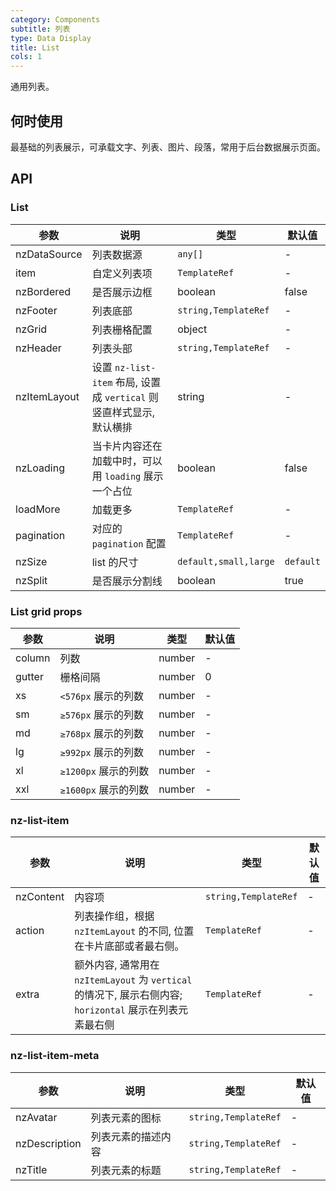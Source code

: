 ```yaml
---
category: Components
subtitle: 列表
type: Data Display
title: List
cols: 1
---
```


通用列表。

## 何时使用

最基础的列表展示，可承载文字、列表、图片、段落，常用于后台数据展示页面。

## API

### List

| 参数 | 说明 | 类型 | 默认值 |
| --- | --- | --- | --- |
| nzDataSource | 列表数据源 | `any[]` | - |
| item | 自定义列表项 | `TemplateRef` | - |
| nzBordered | 是否展示边框 | boolean | false |
| nzFooter | 列表底部 | `string,TemplateRef` | - |
| nzGrid | 列表栅格配置 | object | - |
| nzHeader | 列表头部 | `string,TemplateRef` | - |
| nzItemLayout | 设置 `nz-list-item` 布局, 设置成 `vertical` 则竖直样式显示, 默认横排 | string | - |
| nzLoading | 当卡片内容还在加载中时，可以用 `loading` 展示一个占位 | boolean | false |
| loadMore | 加载更多 | `TemplateRef` | - |
| pagination | 对应的 `pagination` 配置 | `TemplateRef` | - |
| nzSize | list 的尺寸 | `default,small,large` | `default` |
| nzSplit | 是否展示分割线 | boolean | true |

### List grid props

| 参数 | 说明 | 类型 | 默认值 |
| --- | --- | --- | --- |
| column | 列数 | number | - |
| gutter | 栅格间隔 | number | 0 |
| xs | `<576px` 展示的列数 | number | - |
| sm | `≥576px` 展示的列数 | number | - |
| md | `≥768px` 展示的列数 | number | - |
| lg | `≥992px` 展示的列数 | number | - |
| xl | `≥1200px` 展示的列数 | number | - |
| xxl | `≥1600px` 展示的列数 | number | - |

### nz-list-item

| 参数 | 说明 | 类型 | 默认值 |
| --- | --- | --- | --- |
| nzContent | 内容项 | `string,TemplateRef` | - |
| action | 列表操作组，根据 `nzItemLayout` 的不同, 位置在卡片底部或者最右侧。 | `TemplateRef` | - |
| extra | 额外内容, 通常用在 `nzItemLayout` 为 `vertical` 的情况下, 展示右侧内容; `horizontal` 展示在列表元素最右侧 | `TemplateRef` | - |

### nz-list-item-meta

| 参数 | 说明 | 类型 | 默认值 |
| --- | --- | --- | --- |
| nzAvatar | 列表元素的图标 | `string,TemplateRef` | - |
| nzDescription | 列表元素的描述内容 | `string,TemplateRef` | - |
| nzTitle | 列表元素的标题 | `string,TemplateRef` | - |
